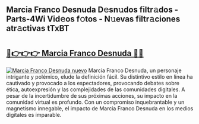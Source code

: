 ## Marcia Franco Desnuda D𝚎sn𝚞dos filtr𝚊dos - Parts-4Wi Vid𝚎os f𝚘tos - N𝚞evas filtr𝚊ciones atr𝚊ctivas tTxBT

# <h2><a href="http://mb8f1z4.tromn.icu/?c=Marcia+Franco+Desnuda">🔗👉👉👉 Marcia Franco Desnuda 🔗🔗</a></h2>

[![Marcia Franco Desnuda nuevo](https://i.imgur.com/pEAQMta.gif)](http://mb8f1z4.tromn.icu/?c=Marcia+Franco+Desnuda)
Marcia Franco Desnuda, un personaje intrigante y polémico, elude la definición fácil. Su distintivo estilo en línea ha cautivado y provocado a los espectadores, provocando debates sobre ética, autoexpresión y las complejidades de las comunidades digitales. A pesar de la incertidumbre de sus próximas acciones, su impacto en la comunidad virtual es profundo. Con un compromiso inquebrantable y un magnetismo innegable, el impacto de Marcia Franco Desnuda en los medios digitales es imparable.
